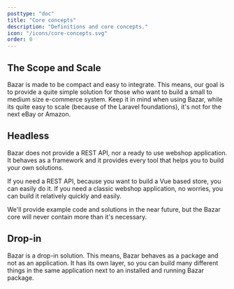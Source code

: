 ```yaml
---
posttype: "doc"
title: "Core concepts"
description: "Definitions and core concepts."
icon: "/icons/core-concepts.svg"
order: 0
---
```


## The Scope and Scale

Bazar is made to be compact and easy to integrate. This means, our goal is to provide a quite simple solution for those who want to build a small to medium size e-commerce system. Keep it in mind when using Bazar, while its quite easy to scale (because of the Laravel foundations), it's not for the next eBay or Amazon.

## Headless

Bazar does not provide a REST API, nor a ready to use webshop application. It behaves as a framework and it provides every tool that helps you to build your own solutions.

If you need a REST API, because you want to build a Vue based store, you can easily do it. If you need a classic webshop application, no worries, you can build it relatively quickly and easily.

We'll provide example code and solutions in the near future, but the Bazar core will never contain more than it's necessary.

## Drop-in

Bazar is a drop-in solution. This means, Bazar behaves as a package and not as an application. It has its own layer, so you can build many different things in the same application next to an installed and running Bazar package.
